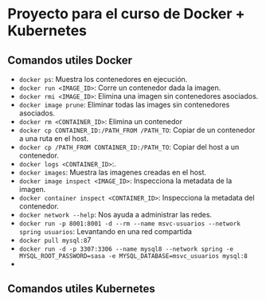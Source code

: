# Proyecto para el curso de Docker + Kubernetes

## Comandos utiles Docker

- `docker ps`: Muestra los contenedores en ejecución.
- `docker run <IMAGE_ID>`: Corre un contenedor dada la imagen.
- `docker rmi <IMAGE_ID>`: Elimina una imagen sin contenedores asociados.
- `docker image prune`: Eliminar todas las images sin contenedores asociados.
- `docker rm <CONTAINER_ID>`: Elimina un contenedor
- `docker cp CONTAINER_ID:/PATH_FROM /PATH_TO`: Copiar de un contenedor a una ruta en el host.
- `docker cp /PATH_FROM CONTAINER_ID:/PATH_TO`: Copiar del host a un contenedor.
- `docker logs <CONTAINER_ID>`:.
- `docker images`: Muestra las imagenes creadas en el host.
- `docker image inspect <IMAGE_ID>`: Inspecciona la metadata de la imagen.
- `docker container inspect <CONTAINER_ID>`: Inspecciona la metadata del contenedor.
- `docker network --help`: Nos ayuda a administrar las redes.
- `docker run -p 8001:8001 -d --rm --name msvc-usuarios --network spring usuarios`: Levantando en una red compartida
- `docker pull mysql:8`7
- `docker run -d -p 3307:3306 --name mysql8 --network spring -e MYSQL_ROOT_PASSWORD=sasa -e MYSQL_DATABASE=msvc_usuarios mysql:8`
- 
## Comandos utiles Kubernetes

